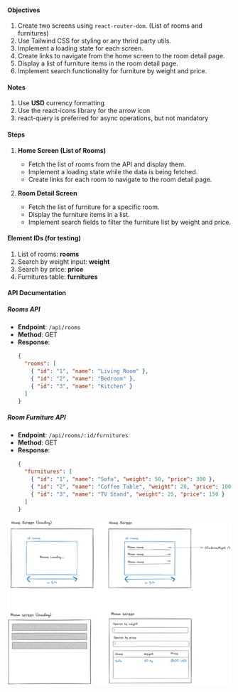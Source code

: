 #### Objectives

1. Create two screens using `react-router-dom`. (List of rooms and furnitures)
2. Use Tailwind CSS for styling or any thrird party utils.
3. Implement a loading state for each screen.
4. Create links to navigate from the home screen to the room detail page.
5. Display a list of furniture items in the room detail page.
6. Implement search functionality for furniture by weight and price.

#### Notes

1. Use **USD** currency formatting 
2. Use the react-icons library for the arrow icon
3. react-query is preferred for async operations, but not mandatory 

#### Steps

1. **Home Screen (List of Rooms)**

   - Fetch the list of rooms from the API and display them.
   - Implement a loading state while the data is being fetched.
   - Create links for each room to navigate to the room detail page.

2. **Room Detail Screen**
   - Fetch the list of furniture for a specific room.
   - Display the furniture items in a list.
   - Implement search fields to filter the furniture list by weight and price.

#### Element IDs (for testing)

1. List of rooms: **rooms**
2. Search by weight input: **weight**
3. Search by price: **price**
4. Furnitures table: **furnitures**

#### API Documentation

##### Rooms API

- **Endpoint**: `/api/rooms`
- **Method**: GET
- **Response**:
  ```json
  {
    "rooms": [
      { "id": "1", "name": "Living Room" },
      { "id": "2", "name": "Bedroom" },
      { "id": "3", "name": "Kitchen" }
    ]
  }
  ```

##### Room Furniture API

- **Endpoint**: `/api/rooms/:id/furnitures`
- **Method**: GET
- **Response**:
  ```json
  {
    "furnitures": [
      { "id": "1", "name": "Sofa", "weight": 50, "price": 300 },
      { "id": "2", "name": "Coffee Table", "weight": 20, "price": 100 },
      { "id": "3", "name": "TV Stand", "weight": 25, "price": 150 }
    ]
  }
  ```

![spec!](/react/spec.png)
